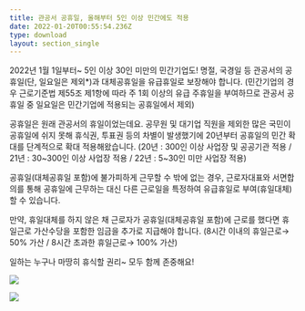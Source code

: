 ```yaml
---
title: 관공서 공휴일, 올해부터 5인 이상 민간에도 적용
date: 2022-01-20T00:55:54.236Z
type: download
layout: section_single
---
```

2022년 1월 1일부터~ 5인 이상 30인 미만의 민간기업도!
명절, 국경일 등 관공서의 공휴일(단, 일요일은 제외*)과 대체공휴일을 유급휴일로 보장해야 합니다.
(민간기업의 경우 근로기준법 제55조 제1항에 따라 주 1회 이상의 유급 주휴일을 부여하므로 관공서 공휴일 중 일요일은 민간기업에 적용되는 공휴일에서 제외)

공휴일은 원래 관공서의 휴일이었는데요.
공무원 및 대기업 직원을 제외한 많은 국민이 공휴일에 쉬지 못해 휴식권, 투표권 등의 차별이 발생했기에 20년부터 공휴일의 민간 확대를 단계적으로 확대 적용해왔습니다.
(20년 : 300인 이상 사업장 및 공공기관 적용 / 21년 : 30\~300인 이상 사업장 적용 / 22년 : 5\~30인 미만 사업장 적용)

공휴일(대체공휴일 포함)에 불가피하게 근무할 수 밖에 없는 경우, 근로자대표와 서면합의를 통해 공휴일에 근무하는 대신 다른 근로일을 특정하여 유급휴일로 부여(휴일대체)할 수 있습니다.

만약, 휴일대체를 하지 않은 채 근로자가 공휴일(대체공휴일 포함)에 근로를 했다면 휴일근로 가산수당을 포함한 임금을 추가로 지급해야 합니다.
(8시간 이내의 휴일근로→ 50% 가산 / 8시간 초과한 휴일근로→ 100% 가산)

일하는 누구나 마땅히 휴식할 권리~ 모두 함께 존중해요!

![](/uploads/main_220110a.jpg)

![](/uploads/main_220110b.jpg)